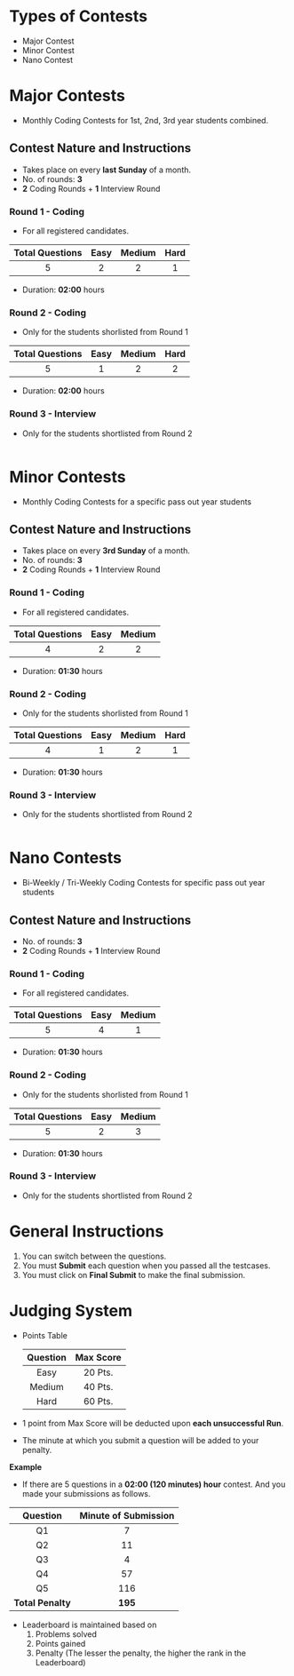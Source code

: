 # Types of Contests
- Major Contest
- Minor Contest
- Nano Contest

# Major Contests
- Monthly Coding Contests for 1st, 2nd, 3rd year students combined.

## Contest Nature and Instructions
- Takes place on every **last Sunday** of a month.
- No. of rounds: **3**
- **2** Coding Rounds + **1** Interview Round

### Round 1  - Coding
- For all registered candidates.

|Total Questions|Easy|Medium|Hard|
|:-:|:-:|:-:|:-:|
|5|2|2|1|

- Duration: **02:00** hours

### Round 2 - Coding
- Only for the students shorlisted from Round 1
  
|Total Questions|Easy|Medium|Hard|
|:-:|:-:|:-:|:-:|
|5|1|2|2|

- Duration: **02:00** hours

### Round 3 - Interview
- Only for the students shortlisted from Round 2


```python

```

# Minor Contests
- Monthly Coding Contests for a specific pass out year students

## Contest Nature and Instructions
- Takes place on every **3rd Sunday** of a month.
- No. of rounds: **3**
- **2** Coding Rounds + **1** Interview Round

### Round 1  - Coding
- For all registered candidates.
  
|Total Questions|Easy|Medium|
|:-:|:-:|:-:|
|4|2|2|

- Duration: **01:30** hours

### Round 2 - Coding
- Only for the students shorlisted from Round 1
  
|Total Questions|Easy|Medium|Hard|
|:-:|:-:|:-:|:-:|
|4|1|2|1|

- Duration: **01:30** hours

### Round 3 - Interview
- Only for the students shortlisted from Round 2


```python

```

# Nano Contests
- Bi-Weekly / Tri-Weekly Coding Contests for specific pass out year students

## Contest Nature and Instructions
- No. of rounds: **3**
- **2** Coding Rounds + **1** Interview Round

### Round 1  - Coding
- For all registered candidates.
  
|Total Questions|Easy|Medium|
|:-:|:-:|:-:|
|5|4|1|

- Duration: **01:30** hours

### Round 2 - Coding
- Only for the students shorlisted from Round 1
  
|Total Questions|Easy|Medium|
|:-:|:-:|:-:|
|5|2|3|

- Duration: **01:30** hours

### Round 3 - Interview
- Only for the students shortlisted from Round 2

# General Instructions

1. You can switch between the questions.
2. You must **Submit** each question when you passed all the testcases.
3. You must click on **Final Submit** to make the final submission.

# Judging System
- Points Table
  
  |Question|Max Score|
  |:-:|:-:|
  |Easy|20 Pts.|
  |Medium|40 Pts.|
  |Hard|60 Pts.|
- 1 point from Max Score will be deducted upon **each unsuccessful Run**.
- The minute at which you submit a question will be added to your penalty.

**Example**
  - If there are 5 questions in a **02:00 (120 minutes) hour** contest. And you made your submissions as follows.

  |Question|Minute of Submission|
  |:-:|:-:|
  |Q1|7|
  |Q2|11|
  |Q3|4|
  |Q4|57|
  |Q5|116|
  |**Total Penalty**|**195**|
- Leaderboard is maintained based on
  1. Problems solved
  2. Points gained
  3. Penalty (The lesser the penalty, the higher the rank in the Leaderboard)
